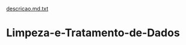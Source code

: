 [descricao.md.txt](https://github.com/AndersonNiz/Limpeza-e-Tratamento-de-Dados/files/7027557/descricao.md.txt)
# Limpeza-e-Tratamento-de-Dados
